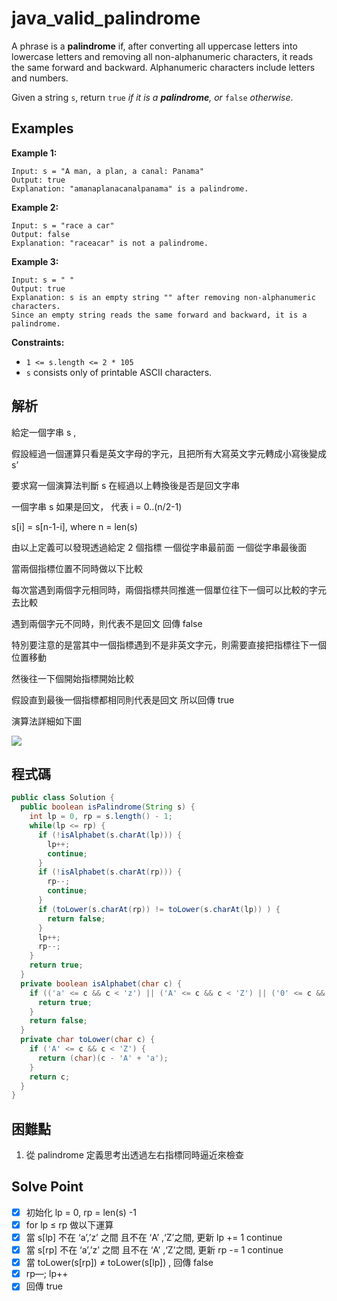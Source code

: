 # java_valid_palindrome

A phrase is a **palindrome** if, after converting all uppercase letters into lowercase letters and removing all non-alphanumeric characters, it reads the same forward and backward. Alphanumeric characters include letters and numbers.

Given a string `s`, return `true` *if it is a **palindrome**, or* `false` *otherwise*.

## Examples

**Example 1:**

```
Input: s = "A man, a plan, a canal: Panama"
Output: true
Explanation: "amanaplanacanalpanama" is a palindrome.

```

**Example 2:**

```
Input: s = "race a car"
Output: false
Explanation: "raceacar" is not a palindrome.

```

**Example 3:**

```
Input: s = " "
Output: true
Explanation: s is an empty string "" after removing non-alphanumeric characters.
Since an empty string reads the same forward and backward, it is a palindrome.
```

**Constraints:**

- `1 <= s.length <= 2 * 105`
- `s` consists only of printable ASCII characters.

## 解析

給定一個字串 s ,

假設經過一個運算只看是英文字母的字元，且把所有大寫英文字元轉成小寫後變成 s’

要求寫一個演算法判斷 s 在經過以上轉換後是否是回文字串

一個字串 s 如果是回文， 代表 i = 0..(n/2-1)

s[i] = s[n-1-i], where n = len(s)

由以上定義可以發現透過給定 2 個指標 一個從字串最前面 一個從字串最後面

當兩個指標位置不同時做以下比較

每次當遇到兩個字元相同時，兩個指標共同推進一個單位往下一個可以比較的字元去比較

遇到兩個字元不同時，則代表不是回文 回傳 false

特別要注意的是當其中一個指標遇到不是非英文字元，則需要直接把指標往下一個位置移動 

然後往一下個開始指標開始比較

假設直到最後一個指標都相同則代表是回文 所以回傳 true

演算法詳細如下圖

![](https://i.imgur.com/BxTUXpO.png)

## 程式碼
```java
public class Solution {
  public boolean isPalindrome(String s) {
    int lp = 0, rp = s.length() - 1;
    while(lp <= rp) {
      if (!isAlphabet(s.charAt(lp))) {
        lp++;
        continue;
      }
      if (!isAlphabet(s.charAt(rp))) {
        rp--;
        continue;
      }
      if (toLower(s.charAt(rp)) != toLower(s.charAt(lp)) ) {
        return false;
      }
      lp++;
      rp--;
    }
    return true;
  }
  private boolean isAlphabet(char c) {
    if (('a' <= c && c < 'z') || ('A' <= c && c < 'Z') || ('0' <= c && c <= '9')) {
      return true;
    }
    return false;
  }
  private char toLower(char c) {
    if ('A' <= c && c < 'Z') {
      return (char)(c - 'A' + 'a');
    }
    return c;
  }
}

```

## 困難點

1. 從 palindrome 定義思考出透過左右指標同時逼近來檢查

## Solve Point

- [x]  初始化 lp = 0, rp = len(s) -1
- [x]  for lp ≤ rp 做以下運算
- [x]  當 s[lp] 不在 ‘a’,’z’ 之間 且不在 ‘A’ ,‘Z’之間, 更新 lp += 1 continue
- [x]  當 s[rp] 不在 ‘a’,’z’ 之間 且不在 ‘A’ ,‘Z’之間, 更新 rp -= 1 continue
- [x]  當 toLower(s[rp]) ≠ toLower(s[lp]) , 回傳 false
- [x]  rp—; lp++
- [x]  回傳 true